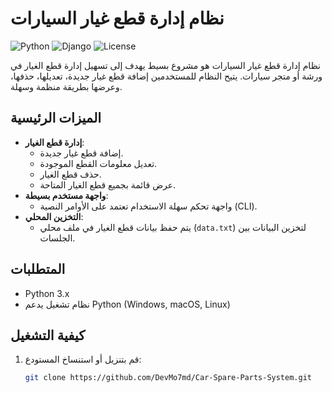 # نظام إدارة قطع غيار السيارات

![Python](https://img.shields.io/badge/Python-3.x-blue?logo=python&logoColor=white)
![Django](https://img.shields.io/badge/Django-4.x-red?logo=django&logoColor=white)
![License](https://img.shields.io/badge/License-MIT-green)

نظام إدارة قطع غيار السيارات هو مشروع بسيط يهدف إلى تسهيل إدارة قطع الغيار في ورشة أو متجر سيارات. يتيح النظام للمستخدمين إضافة قطع غيار جديدة، تعديلها، حذفها، وعرضها بطريقة منظمة وسهلة.

## الميزات الرئيسية

- **إدارة قطع الغيار**:
  - إضافة قطع غيار جديدة.
  - تعديل معلومات القطع الموجودة.
  - حذف قطع الغيار.
  - عرض قائمة بجميع قطع الغيار المتاحة.
- **واجهة مستخدم بسيطة**:
  - واجهة تحكم سهلة الاستخدام تعتمد على الأوامر النصية (CLI).
- **التخزين المحلي**:
  - يتم حفظ بيانات قطع الغيار في ملف محلي (`data.txt`) لتخزين البيانات بين الجلسات.

## المتطلبات

- Python 3.x
- نظام تشغيل يدعم Python (Windows, macOS, Linux)

## كيفية التشغيل

1. قم بتنزيل أو استنساخ المستودع:
   ```bash
   git clone https://github.com/DevMo7md/Car-Spare-Parts-System.git